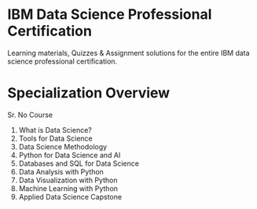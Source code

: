 # IBM Data Science Professional Certification
 Learning materials, Quizzes & Assignment solutions for the entire IBM data science professional certification.

# Specialization Overview
Sr. No	Course
1.	What is Data Science?
2.	Tools for Data Science
3.	Data Science Methodology
4.	Python for Data Science and AI
5.	Databases and SQL for Data Science
6.	Data Analysis with Python
7.	Data Visualization with Python
8.	Machine Learning with Python
9.	Applied Data Science Capstone
